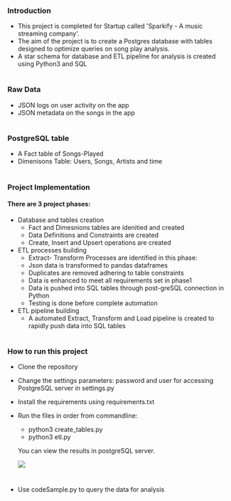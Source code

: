 ### Introduction
- This project is completed for Startup called 'Sparkify - A music streaming company'. 
- The aim of the project is to create a Postgres database with tables designed to optimize queries on song play analysis. 
- A star schema for database and ETL pipeline for analysis is created using Python3 and SQL
#

### Raw Data
- JSON logs on user activity on the app
- JSON metadata on the songs in the app
#

### PostgreSQL table
- A Fact table of Songs-Played
- Dimenisons Table: Users, Songs, Artists and time 
#

### Project Implementation
#### There are 3 project phases: 
- Database and tables creation
   * Fact and Dimesnions tables are idenitied and created
   - Data Definitions and Constraints are created
   - Create, Insert and Upsert operations are created 
- ETL processes building
   * Extract- Transform Processes are identified in this phase: 
   - Json data is transformed to pandas dataframes
   - Duplicates are removed adhering to table constraints
   - Data is enhanced to meet all requirements set in phase1
   - Data is pushed into SQL tables through post-greSQL connection in Python
   - Testing is done before complete automation
- ETL pipeline building
   * A automated Extract, Transform and Load pipeline is created to rapidly push data into SQL tables
 # 
 
 ### How to run this project
 - Clone the repository
 
 - Change the settings parameters: password and user for accessing PostgreSQL server in settings.py
 
 - Install the requirements using requirements.txt
 
 - Run the files in order from commandline:
      * python3 create_tables.py
      - python3 etl.py
      
      You can view the results in postgreSQL server.
  
      ![](https://github.com/RammySekham/Data-Modelling-ETL/blob/main/DataModelling_PostgreSQL/postgreSQL_database.PNG)
      #
      
      
 - Use codeSample.py to query the data for analysis
   #      
  
